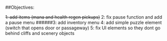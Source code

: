 ##Objectives:

~~1: add items (mana and health regen pickups)~~
2: fix pause function and add a pause menu
######3: add inventory menu
4: add simple puzzle element (switch that opens door or passageway)
5: fix UI elements so they dont go behind cliffs and scenery objects
